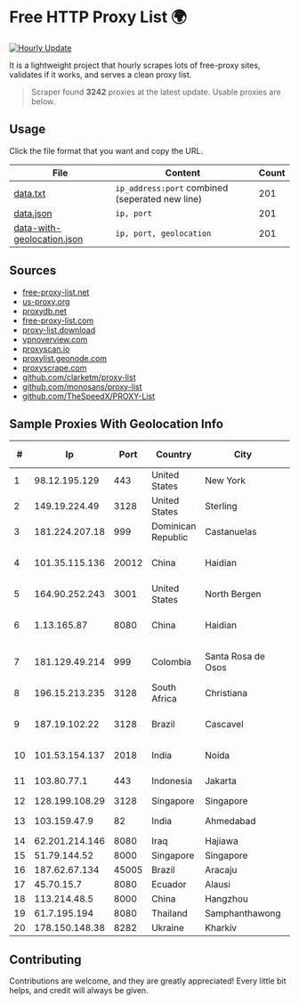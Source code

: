 
# Free HTTP Proxy List 🌍

[![Hourly Update](https://github.com/mertguvencli/http-proxy-list/actions/workflows/main.yml/badge.svg?branch=main)](https://github.com/mertguvencli/http-proxy-list/actions/workflows/main.yml)

It is a lightweight project that hourly scrapes lots of free-proxy sites, validates if it works, and serves a clean proxy list.

> Scraper found **3242** proxies at the latest update. Usable proxies are below.

## Usage

Click the file format that you want and copy the URL.


|File|Content|Count|
|----|-------|-----|
|[data.txt](https://raw.githubusercontent.com/mertguvencli/http-proxy-list/main/proxy-list/data.txt)|`ip_address:port` combined (seperated new line)|201|
|[data.json](https://raw.githubusercontent.com/mertguvencli/http-proxy-list/main/proxy-list/data.json)|`ip, port`|201|
|[data-with-geolocation.json](https://raw.githubusercontent.com/mertguvencli/http-proxy-list/main/proxy-list/data-with-geolocation.json)|`ip, port, geolocation`|201|

## Sources

* [free-proxy-list.net](https://free-proxy-list.net)
* [us-proxy.org](https://www.us-proxy.org)
* [proxydb.net](http://proxydb.net)
* [free-proxy-list.com](https://free-proxy-list.com/?page=&port=&type%5B%5D=http&type%5B%5D=https&up_time=0&search=Search)
* [proxy-list.download](https://www.proxy-list.download/HTTP)
* [vpnoverview.com](https://vpnoverview.com/privacy/anonymous-browsing/free-proxy-servers)
* [proxyscan.io](https://www.proxyscan.io)
* [proxylist.geonode.com](https://proxylist.geonode.com/api/proxy-list?limit=300&page=1&sort_by=lastChecked&sort_type=desc&protocols=http,https)
* [proxyscrape.com](https://api.proxyscrape.com/v2/?request=displayproxies&protocol=http&timeout=10000&country=all&ssl=all&anonymity=all)
* [github.com/clarketm/proxy-list](https://raw.githubusercontent.com/clarketm/proxy-list/master/proxy-list-raw.txt)
* [github.com/monosans/proxy-list](https://raw.githubusercontent.com/monosans/proxy-list/main/proxies/http.txt)
* [github.com/TheSpeedX/PROXY-List](https://raw.githubusercontent.com/TheSpeedX/PROXY-List/master/http.txt)


## Sample Proxies With Geolocation Info

|#|Ip|Port|Country|City|Internet Service Provider|
|-|--|----|-------|----|-------------------------|
|1|98.12.195.129|443|United States|New York|Spectrum|
|2|149.19.224.49|3128|United States|Sterling|Oculus Networks Inc|
|3|181.224.207.18|999|Dominican Republic|Castanuelas|BW TELECOM|
|4|101.35.115.136|20012|China|Haidian|Shenzhen Tencent Computer Systems Company Limited|
|5|164.90.252.243|3001|United States|North Bergen|DigitalOcean, LLC|
|6|1.13.165.87|8080|China|Haidian|Shenzhen Tencent Computer Systems Company Limited|
|7|181.129.49.214|999|Colombia|Santa Rosa de Osos|EPM Telecomunicaciones S.A. E.S.P.|
|8|196.15.213.235|3128|South Africa|Christiana|Telkom SA Ltd.|
|9|187.19.102.22|3128|Brazil|Cascavel|CERTTO TELECOMUNICAÇÕES LTDA EPP|
|10|101.53.154.137|2018|India|Noida|NetMagic Solutions Pvt Ltd|
|11|103.80.77.1|443|Indonesia|Jakarta|Dewan Ketahanan Nasional|
|12|128.199.108.29|3128|Singapore|Singapore|DigitalOcean, LLC|
|13|103.159.47.9|82|India|Ahmedabad|King Netsol Private Limited|
|14|62.201.214.146|8080|Iraq|Hajiawa|IQnet-SU|
|15|51.79.144.52|8000|Singapore|Singapore|OVH SAS|
|16|187.62.67.134|45005|Brazil|Aracaju|GN TELECOM|
|17|45.70.15.7|8080|Ecuador|Alausi|Nedetel S.A.|
|18|113.214.48.5|8000|China|Hangzhou|Chinanet|
|19|61.7.195.194|8080|Thailand|Samphanthawong|CAT-ISP|
|20|178.150.148.38|8282|Ukraine|Kharkiv|Triolan|



## Contributing

Contributions are welcome, and they are greatly appreciated! Every
little bit helps, and credit will always be given.

